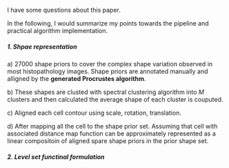I have some questions about this paper. 

In the following, I would summarize my points towards the pipeline and practical algorithm implementation.

##### 1. Shpae representation

a) 27000 shape priors to cover the complex shape variation observed in most histopathology images. Shape priors are annotated manually and alligned by the **generated Procrustes algorithm**. 

b) These shapes are clusted with spectral clustering algorithm into *M* clusters and then calculated the average shape of each cluster is couputed. 

c) Aligned each cell contour using scale, rotation, translation. 

d) After mapping all the cell to the shape prior set.  Assuming that cell with associated distance map function can be approximately represented  as a linear compositoin of aligned spare shape priors in the prior shape set. 


##### 2. Level set functinal formulation


 
